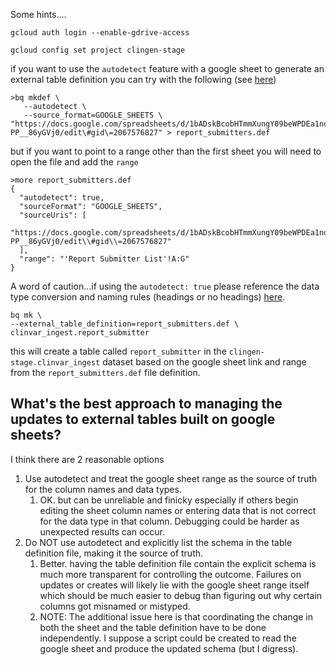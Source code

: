 
Some hints....

```
gcloud auth login --enable-gdrive-access

gcloud config set project clingen-stage
```

if you want to use the `autodetect` feature with a google sheet to generate an external table definition you can try with the following (see [here](https://cloud.google.com/bigquery/docs/external-table-definition#use_auto-detect_with_a_data_source))
```
>bq mkdef \
   --autodetect \
   --source_format=GOOGLE_SHEETS \
"https://docs.google.com/spreadsheets/d/1bADskBcobHTmmXungY09beWPDEa1nqM-PP__86yGVj0/edit\#gid\=2067576827" > report_submitters.def
```
but if you want to point to a range other than the first sheet you will need to open the file and add the `range` 
```
>more report_submitters.def
{
  "autodetect": true,
  "sourceFormat": "GOOGLE_SHEETS",
  "sourceUris": [
    "https://docs.google.com/spreadsheets/d/1bADskBcobHTmmXungY09beWPDEa1nqM-PP__86yGVj0/edit\\#gid\\=2067576827"
  ],
  "range": "'Report Submitter List'!A:G"
}
```


A word of caution...if using the `autodetect: true` please reference the data type conversion and naming rules (headings or no headings) [here](https://cloud.google.com/bigquery/docs/schema-detect#schema_auto-detection_for_external_data_sources).

```
bq mk \
--external_table_definition=report_submitters.def \
clinvar_ingest.report_submitter
```
this will create a table called `report_submitter` in the `clingen-stage.clinvar_ingest` dataset based on the google sheet link and range from the `report_submitters.def` file definition.

<h2>What's the best approach to managing the updates to external tables built on google sheets?</h2>
I think there are 2 reasonable options

1. Use autodetect and treat the google sheet range as the source of truth for the column names and data types.  
	1. OK. but can be unreliable and finicky especially if others begin editing the sheet column names or entering data that is not correct for the data type in that column.  Debugging could be harder as unexpected results can occur.
2. Do NOT use autodetect and explicitly list the schema in the table definition file, making it the source of truth.
	1. Better. having the table definition file contain the explicit schema is much more transparent for controlling the outcome. Failures on updates or creates will likely lie with the google sheet range itself which should be much easier to debug than figuring out why certain columns got misnamed or mistyped.
	2. NOTE: The additional issue here is that coordinating the change in both the sheet and the table definition have to be done independently. I suppose a script could be created to read the google sheet and produce the updated schema (but I digress).



